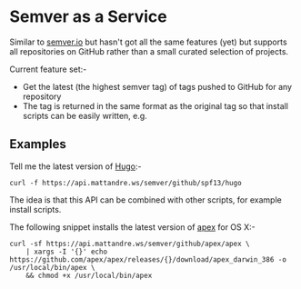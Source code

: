 # Semver as a Service

Similar to [semver.io](https://semver.io) but hasn't got all the same features (yet) but supports all repositories on GitHub rather than a small curated selection of projects.

Current feature set:-

- Get the latest (the highest semver tag) of tags pushed to GitHub for any repository
- The tag is returned in the same format as the original tag so that install scripts can be easily written, e.g.

## Examples

Tell me the latest version of [Hugo](https://github.com/spf13/hugo/):-

```
curl -f https://api.mattandre.ws/semver/github/spf13/hugo
```

The idea is that this API can be combined with other scripts, for example install scripts.

The following snippet installs the latest version of [apex](https://github.com/apex/apex) for OS X:-

```
curl -sf https://api.mattandre.ws/semver/github/apex/apex \
	| xargs -I '{}' echo https://github.com/apex/apex/releases/{}/download/apex_darwin_386 -o /usr/local/bin/apex \
	&& chmod +x /usr/local/bin/apex
```
